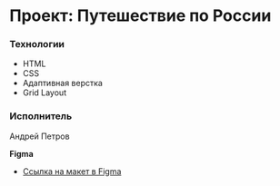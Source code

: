 # Проект: Путешествие по России

### Технологии
* HTML
* CSS
* Адаптивная верстка
* Grid Layout

### Исполнитель
Андрей Петров

**Figma**

* [Ссылка на макет в Figma](https://www.figma.com/file/5S2WSbEFL6awjVWJ0NWL8Q/Sprint-3_-Russia-_-desktop-mobile?node-id=28503%3A0)



